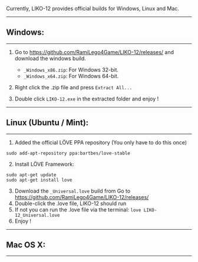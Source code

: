 Currently, LIKO-12 provides official builds for Windows, Linux and Mac.

---

## Windows:

---

1. Go to https://github.com/RamiLego4Game/LIKO-12/releases/ and download the windows build.
	- `_Windows_x86.zip`: For Windows 32-bit.
	- `_Windows_x64.zip`: For Windows 64-bit.

2. Right click the .zip file and press `Extract All...`
3. Double click `LIKO-12.exe` in the extracted folder and enjoy !
 

---

## Linux (Ubuntu / Mint):

---

1. Added the official LÖVE PPA repository (You only have to do this once)

`sudo add-apt-repository ppa:bartbes/love-stable`

2. Install LÖVE Framework:
```
sudo apt-get update
sudo apt-get install love
```

3. Download the `_Universal.love` build from Go to https://github.com/RamiLego4Game/LIKO-12/releases/
4. Double-click the .love file, LIKO-12 should run
5. If not you can run the .love file via the terminal:
`love LIKO-12_Universal.love`
6. Enjoy !

---

## Mac OS X:

---